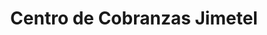 ---
title: "Centro de Cobranzas Jimetel"
url: /fernando-de-la-mora/centro-de-cobranzas-jimetel/
shop: Allgemein
---